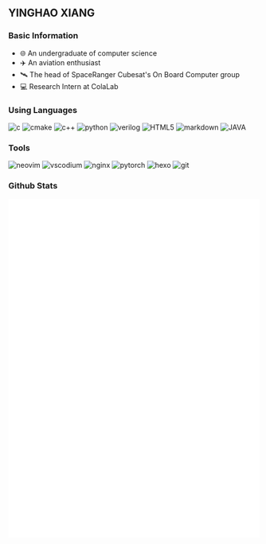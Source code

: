 ## YINGHAO XIANG

### Basic Information
- 🌐 An undergraduate of computer science
- ✈️ An aviation enthusiast
- 🛰 The head of SpaceRanger Cubesat's On Board Computer group
- 💻 Research Intern at ColaLab

### Using Languages
![c](https://img.shields.io/badge/C-34a4f3?logo=c&logoColor=ffffff) ![cmake](https://img.shields.io/badge/Cmake-34a4f3?logo=cmake) ![c++](https://img.shields.io/badge/C++-34a4f3?logo=cplusplus) ![python](https://img.shields.io/badge/Python-34a4f3?logo=python&logoColor=ffffff) ![verilog](https://img.shields.io/badge/Verilog-34a4f3) ![HTML5](https://img.shields.io/badge/HTML5-34a4f3?logo=html5&logoColor=ffffff) ![markdown](https://img.shields.io/badge/Markdown-34a4f3?logo=markdown) ![JAVA](https://img.shields.io/badge/JAVA-34a4f3)

### Tools
![neovim](https://img.shields.io/badge/Neovim-1f256d?logo=neovim&logoColor=ffffff) ![vscodium](https://img.shields.io/badge/Vscodium-1f256d?logo=vscodium&logoColor=ffffff) ![nginx](https://img.shields.io/badge/Nginx-1f256d?logo=nginx&logoColor=ffffff) ![pytorch](https://img.shields.io/badge/PyTorch-1f256d?logo=pytorch&logoColor=ffffff) ![hexo](https://img.shields.io/badge/Hexo-1f256d?logo=hexo&logoColor=ffffff) ![git](https://img.shields.io/badge/Git-1f256d?logo=git&logoColor=ffffff)

### Github Stats
![Metrics](/github-metrics.svg)

<!--
![Top Langs](https://github-readme-stats.vercel.app/api/top-langs/?username=MessiXiang&layout=compact&hide=HTML)

[![YinghaoXiang's GitHub stats](https://github-readme-stats.vercel.app/api?username=MessiXiang)](https://github.com/anuraghazra/github-readme-stats)

#### Leave a star✨ if you like :) -->

<!--
**MessiXiang/MessiXiang** is a ✨ _special_ ✨ repository because its `README.md` (this file) appears on your GitHub profile.

Here are some ideas to get you started:

- 🔭 I’m currently working on ...
- 🌱 I’m currently learning ...
- 👯 I’m looking to collaborate on ...
- 🤔 I’m looking for help with ...
- 💬 Ask me about ...
- 📫 How to reach me: ...
- 😄 Pronouns: ...
- ⚡ Fun fact: ...
-->
